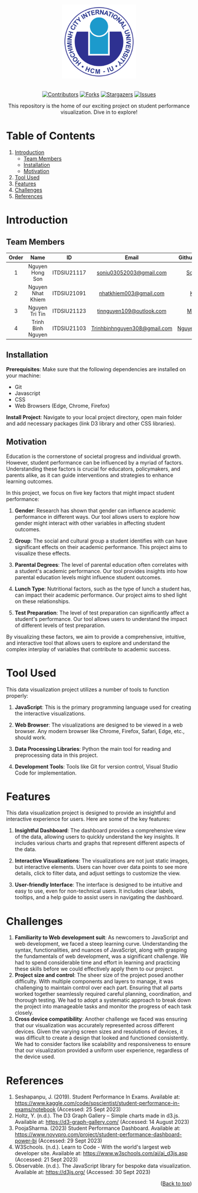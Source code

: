 <div id="header", align="center">
<!-- PROJECT LOGO -->
   <img src="Assets/logo/logo.png" alt="Logo" width="200" height="200">
</div>
</br>

<!-- Shield.io Badges -->
<div align="center">
	
[![Contributors][contributors-shield]][contributors-url]
[![Forks][forks-shield]][forks-url]
[![Stargazers][stars-shield]][stars-url]
[![Issues][issues-shield]][issues-url]

</div>


<!-- Welcome line -->
<p align="center">
 This repository is the home of our exciting project on student performance visualization. Dive in to explore!  
</p>

<!-- TABLE OF CONTENTS -->
# Table of Contents
  <ol>
    <li>
      <a href="#Introduction">Introduction</a>
      <ul>
        <li><a href="#Team-members">Team Members</a></li>
	<li><a href="#installation">Installation</a></li>
	<li><a href="#motivation">Motivation</a></li>
      </ul>
    </li>
    <li><a href="#Tool-Used">Tool Used</a></li>
    <li><a href="#features">Features</a></li>
    <li><a href="#challenges">Challenges</a></li>
    <li><a href="#references">References</a></li>
  </ol>

<!-- ABOUT THE PROJECT -->
# Introduction 
<p align="justify">

</p>

<!-- TEAM MEMBERS -->
## Team Members 

| Order |         Name          |     ID      |                  Email                  |                       Github account                        |                              Facebook                              |
| :---: | :-------------------: | :---------: |:---------------------------------------:| :---------------------------------------------------------: | :----------------------------------------------------------------: |
|   1   | Nguyen Hong Son | ITDSIU21117 | soniu03052003@gmail.com | [Son-SDT](https://github.com/Son-SDT) | [Son Son](https://www.facebook.com/nguyenhongson0305outlook) |
|   2   | Nguyen Nhat Khiem | ITDSIU21091 | nhatkhiem003@gmail.com | [Khim3](https://github.com/Khim3) | [Khiem Nguyen](https://www.facebook.com/khiem.nguyen.042) |
|   3   | Nguyen Tri Tin | ITDSIU21123 | tinnguyen109@outlook.com | [MicroGix](https://github.com/MicroGix) | [Tin Nguyen](https://www.facebook.com/tinnguyen105/) |
|   4   | Trinh Binh Nguyen | ITDSIU21103 | Trinhbinhnguyen308@gmail.com  | [NguyenTrinh308](https://github.com/NguyenTrinh308) | [Nguyên Trịnh](https://www.facebook.com/profile.php?id=100014319038025&mibextid=LQQJ4d) |


<!-- INSTALLATION -->
## Installation 
**Prerequisites**: Make sure that the following dependencies are installed on your machine:
- Git
- Javascript
- CSS
- Web Browsers (Edge, Chrome, Firefox)

**Install Project**: Navigate to your local project directory, open main folder and add necessary packages (link D3 library and other CSS libraries).

<!-- MOTIVATION -->
## Motivation 
Education is the cornerstone of societal progress and individual growth. However, student performance can be influenced by a myriad of factors. Understanding these factors is crucial for educators, policymakers, and parents alike, as it can guide interventions and strategies to enhance learning outcomes.

In this project, we focus on five key factors that might impact student performance:

1. **Gender**: Research has shown that gender can influence academic performance in different ways. Our tool allows users to explore how gender might interact with other variables in affecting student outcomes.

2. **Group**: The social and cultural group a student identifies with can have significant effects on their academic performance. This project aims to visualize these effects.

3. **Parental Degrees**: The level of parental education often correlates with a student's academic performance. Our tool provides insights into how parental education levels might influence student outcomes.

4. **Lunch Type**: Nutritional factors, such as the type of lunch a student has, can impact their academic performance. Our project aims to shed light on these relationships.

5. **Test Preparation**: The level of test preparation can significantly affect a student's performance. Our tool allows users to understand the impact of different levels of test preparation.

By visualizing these factors, we aim to provide a comprehensive, intuitive, and interactive tool that allows users to explore and understand the complex interplay of variables that contribute to academic success.
<p align="justify">

</p>


<!-- TOOL USED -->
# Tool Used
This data visualization project utilizes a number of tools to function properly:

1. **JavaScript**: This is the primary programming language used for creating the interactive visualizations.

2. **Web Browser**: The visualizations are designed to be viewed in a web browser. Any modern browser like Chrome, Firefox, Safari, Edge, etc., should work.

3. **Data Processing Libraries**: Python the main tool for reading and preprocessing data in this project.

4. **Development Tools**: Tools like Git for version control, Visual Studio Code for implementation.

<!-- FEATURES -->
# Features 
This data visualization project is designed to provide an insightful and interactive experience for users. Here are some of the key features:

1. **Insightful Dashboard**: The dashboard provides a comprehensive view of the data, allowing users to quickly understand the key insights. It includes various charts and graphs that represent different aspects of the data.

2. **Interactive Visualizations**: The visualizations are not just static images, but interactive elements. Users can hover over data points to see more details, click to filter data, and adjust settings to customize the view.

3. **User-friendly Interface**: The interface is designed to be intuitive and easy to use, even for non-technical users. It includes clear labels, tooltips, and a help guide to assist users in navigating the dashboard.
<!-- CHALLENGES -->
# Challenges
1. **Familiarity to Web development suit**:
As newcomers to JavaScript and web development, we faced a steep learning curve. Understanding the syntax, functionalities, and nuances of JavaScript, along with grasping the fundamentals of web development, was a significant challenge. We had to spend considerable time and effort in learning and practicing these skills before we could effectively apply them to our project.
2. **Project size and control**:
The sheer size of the project posed another difficulty. With multiple components and layers to manage, it was challenging to maintain control over each part. Ensuring that all parts worked together seamlessly required careful planning, coordination, and thorough testing. We had to adopt a systematic approach to break down the project into manageable tasks and monitor the progress of each task closely.
3. **Cross device compatibility**:
Another challenge we faced was ensuring that our visualization was accurately represented across different devices. Given the varying screen sizes and resolutions of devices, it was difficult to create a design that looked and functioned consistently. We had to consider factors like scalability and responsiveness to ensure that our visualization provided a uniform user experience, regardless of the device used.


<p align="justify">

</p>

<!-- REFERENCES -->
# References
1. Seshapanpu, J. (2019). Student Performance In Exams. Available at: https://www.kaggle.com/code/spscientist/student-performance-in-exams/notebook (Accessed: 25 Sept 2023)
2. Holtz, Y. (n.d.). The D3 Graph Gallery – Simple charts made in d3.js. Available at: https://d3-graph-gallery.com/ (Accessed: 14 August 2023)
3. PoojaSharma. (2023) Student Performance Dashboard. Available at: https://www.novypro.com/project/student-performance-dashboard-power-bi  (Accessed: 29 Sept 2023)
4. W3Schools. (n.d.). Learn to Code - With the world's largest web developer site. Available at: https://www.w3schools.com/ai/ai_d3js.asp (Accessed: 21 Sept 2023)
5. Observable. (n.d.). The JavaScript library for bespoke data visualization. Available at: https://d3js.org/ (Accessed: 30 Sept 2023)
<p align="right">(<a href="#header">Back to top</a>)</p>

<!-- Badges link-->
[contributors-shield]: https://img.shields.io/github/contributors/MicroGix/Influence-of-factors-on-students-performence?style=for-the-badge&label=Contributors 
[contributors-url]: https://github.com/MicroGix/Influence-of-factors-on-students-performence/graphs/contributors 
[forks-shield]:https://img.shields.io/github/forks/MicroGix/Influence-of-factors-on-students-performence?label=Folks&style=for-the-badge
[forks-url]: https://github.com/MicroGix/Influence-of-factors-on-students-performence/forks
[stars-shield]: https://img.shields.io/github/stars/MicroGix/Influence-of-factors-on-students-performence?style=for-the-badge&label=Stars
[stars-url]: https://github.com/MicroGix/Influence-of-factors-on-students-performence/stargazers
[issues-shield]: https://img.shields.io/github/issues/MicroGix/Influence-of-factors-on-students-performence?style=for-the-badge&label=Issues
[issues-url]: https://github.com/MicroGix/Influence-of-factors-on-students-performence/issues
